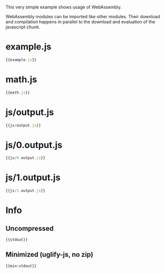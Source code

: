This very simple example shows usage of WebAssembly.

WebAssembly modules can be imported like other modules. Their download and compilation happens in parallel to the download and evaluation of the javascript chunk.

# example.js

``` javascript
{{example.js}}
```

# math.js

``` javascript
{{math.js}}
```

# js/output.js

``` javascript
{{js/output.js}}
```

# js/0.output.js

``` javascript
{{js/0.output.js}}
```

# js/1.output.js

``` javascript
{{js/1.output.js}}
```

# Info

## Uncompressed

```
{{stdout}}
```

## Minimized (uglify-js, no zip)

```
{{min:stdout}}
```
